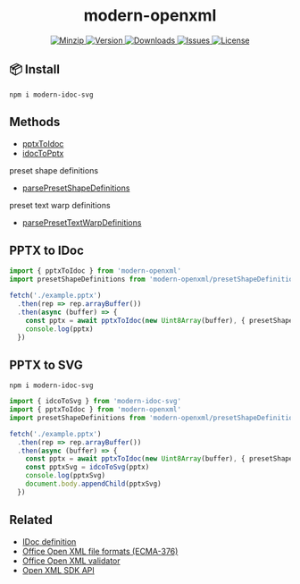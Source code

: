 <h1 align="center">modern-openxml</h1>

<p align="center">
  <a href="https://unpkg.com/modern-openxml">
    <img src="https://img.shields.io/bundlephobia/minzip/modern-openxml" alt="Minzip">
  </a>
  <a href="https://www.npmjs.com/package/modern-openxml">
    <img src="https://img.shields.io/npm/v/modern-openxml.svg" alt="Version">
  </a>
  <a href="https://www.npmjs.com/package/modern-openxml">
    <img src="https://img.shields.io/npm/dm/modern-openxml" alt="Downloads">
  </a>
  <a href="https://github.com/qq15725/modern-openxml/issues">
    <img src="https://img.shields.io/github/issues/qq15725/modern-openxml" alt="Issues">
  </a>
  <a href="https://github.com/qq15725/modern-openxml/blob/main/LICENSE">
    <img src="https://img.shields.io/npm/l/modern-openxml.svg" alt="License">
  </a>
</p>

## 📦 Install

```
npm i modern-idoc-svg
```

## Methods

- [pptxToIdoc](src/methods/pptxToIdoc.ts)
- [idocToPptx](src/methods/idocToPptx.ts)

preset shape definitions

- [parsePresetShapeDefinitions](src/methods/parsePresetShapeDefinitions.ts)

preset text warp definitions

- [parsePresetTextWarpDefinitions](src/methods/parsePresetTextWarpDefinitions.ts)

## PPTX to IDoc

```ts
import { pptxToIdoc } from 'modern-openxml'
import presetShapeDefinitions from 'modern-openxml/presetShapeDefinitions'

fetch('./example.pptx')
  .then(rep => rep.arrayBuffer())
  .then(async (buffer) => {
    const pptx = await pptxToIdoc(new Uint8Array(buffer), { presetShapeDefinitions })
    console.log(pptx)
  })
```

## PPTX to SVG

```
npm i modern-idoc-svg
```

```ts
import { idcoToSvg } from 'modern-idoc-svg'
import { pptxToIdoc } from 'modern-openxml'
import presetShapeDefinitions from 'modern-openxml/presetShapeDefinitions'

fetch('./example.pptx')
  .then(rep => rep.arrayBuffer())
  .then(async (buffer) => {
    const pptx = await pptxToIdoc(new Uint8Array(buffer), { presetShapeDefinitions })
    const pptxSvg = idcoToSvg(pptx)
    console.log(pptxSvg)
    document.body.appendChild(pptxSvg)
  })
```

## Related

- [IDoc definition](https://github.com/qq15725/modern-idoc)
- [Office Open XML file formats (ECMA-376)](https://ecma-international.org/publications-and-standards/standards/ecma-376/)
- [Office Open XML validator](https://github.com/mikeebowen/OOXML-Validator)
- [Open XML SDK API](https://learn.microsoft.com/zh-cn/dotnet/api/documentformat.openxml)
